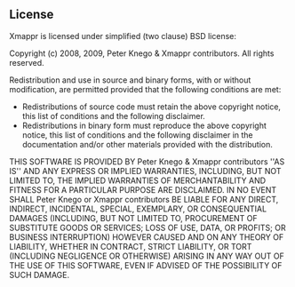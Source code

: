 ## License ##

Xmappr is licensed under simplified (two clause) BSD license:

Copyright (c) 2008, 2009, Peter Knego & Xmappr contributors. All rights reserved.

Redistribution and use in source and binary forms, with or without
modification, are permitted provided that the following conditions are met:

  * Redistributions of source code must retain the above copyright notice, this list of conditions and the following disclaimer.
  * Redistributions in binary form must reproduce the above copyright notice, this list of conditions and the following disclaimer in the documentation and/or other materials provided with the distribution.

THIS SOFTWARE IS PROVIDED BY Peter Knego & Xmappr contributors ''AS IS'' AND ANY
EXPRESS OR IMPLIED WARRANTIES, INCLUDING, BUT NOT LIMITED TO, THE IMPLIED
WARRANTIES OF MERCHANTABILITY AND FITNESS FOR A PARTICULAR PURPOSE ARE
DISCLAIMED. IN NO EVENT SHALL Peter Knego or Xmappr contributors BE LIABLE FOR ANY
DIRECT, INDIRECT, INCIDENTAL, SPECIAL, EXEMPLARY, OR CONSEQUENTIAL DAMAGES
(INCLUDING, BUT NOT LIMITED TO, PROCUREMENT OF SUBSTITUTE GOODS OR SERVICES;
LOSS OF USE, DATA, OR PROFITS; OR BUSINESS INTERRUPTION) HOWEVER CAUSED AND
ON ANY THEORY OF LIABILITY, WHETHER IN CONTRACT, STRICT LIABILITY, OR TORT
(INCLUDING NEGLIGENCE OR OTHERWISE) ARISING IN ANY WAY OUT OF THE USE OF THIS
SOFTWARE, EVEN IF ADVISED OF THE POSSIBILITY OF SUCH DAMAGE.